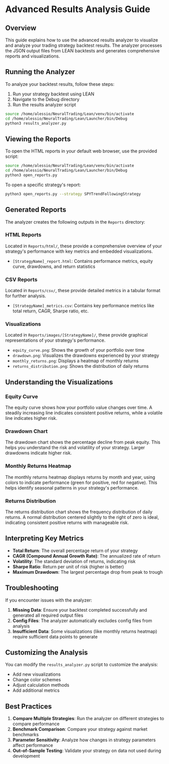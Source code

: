 # Advanced Results Analysis Guide

## Overview

This guide explains how to use the advanced results analyzer to visualize and analyze your trading strategy backtest results. The analyzer processes the JSON output files from LEAN backtests and generates comprehensive reports and visualizations.

## Running the Analyzer

To analyze your backtest results, follow these steps:

1. Run your strategy backtest using LEAN
2. Navigate to the Debug directory
3. Run the results analyzer script

```bash
source /home/alessio/NeuralTrading/Lean/venv/bin/activate
cd /home/alessio/NeuralTrading/Lean/Launcher/bin/Debug
python3 results_analyzer.py
```

## Viewing the Reports

To open the HTML reports in your default web browser, use the provided script:

```bash
source /home/alessio/NeuralTrading/Lean/venv/bin/activate
cd /home/alessio/NeuralTrading/Lean/Launcher/bin/Debug
python3 open_reports.py
```

To open a specific strategy's report:

```bash
python3 open_reports.py --strategy SPYTrendFollowingStrategy
```

## Generated Reports

The analyzer creates the following outputs in the `Reports` directory:

### HTML Reports

Located in `Reports/html/`, these provide a comprehensive overview of your strategy's performance with key metrics and embedded visualizations.

- `[StrategyName]_report.html`: Contains performance metrics, equity curve, drawdowns, and return statistics

### CSV Reports

Located in `Reports/csv/`, these provide detailed metrics in a tabular format for further analysis.

- `[StrategyName]_metrics.csv`: Contains key performance metrics like total return, CAGR, Sharpe ratio, etc.

### Visualizations

Located in `Reports/images/[StrategyName]/`, these provide graphical representations of your strategy's performance.

- `equity_curve.png`: Shows the growth of your portfolio over time
- `drawdown.png`: Visualizes the drawdowns experienced by your strategy
- `monthly_returns.png`: Displays a heatmap of monthly returns
- `returns_distribution.png`: Shows the distribution of daily returns

## Understanding the Visualizations

### Equity Curve

The equity curve shows how your portfolio value changes over time. A steadily increasing line indicates consistent positive returns, while a volatile line indicates higher risk.

### Drawdown Chart

The drawdown chart shows the percentage decline from peak equity. This helps you understand the risk and volatility of your strategy. Larger drawdowns indicate higher risk.

### Monthly Returns Heatmap

The monthly returns heatmap displays returns by month and year, using colors to indicate performance (green for positive, red for negative). This helps identify seasonal patterns in your strategy's performance.

### Returns Distribution

The returns distribution chart shows the frequency distribution of daily returns. A normal distribution centered slightly to the right of zero is ideal, indicating consistent positive returns with manageable risk.

## Interpreting Key Metrics

- **Total Return**: The overall percentage return of your strategy
- **CAGR (Compound Annual Growth Rate)**: The annualized rate of return
- **Volatility**: The standard deviation of returns, indicating risk
- **Sharpe Ratio**: Return per unit of risk (higher is better)
- **Maximum Drawdown**: The largest percentage drop from peak to trough

## Troubleshooting

If you encounter issues with the analyzer:

1. **Missing Data**: Ensure your backtest completed successfully and generated all required output files
2. **Config Files**: The analyzer automatically excludes config files from analysis
3. **Insufficient Data**: Some visualizations (like monthly returns heatmap) require sufficient data points to generate

## Customizing the Analysis

You can modify the `results_analyzer.py` script to customize the analysis:

- Add new visualizations
- Change color schemes
- Adjust calculation methods
- Add additional metrics

## Best Practices

1. **Compare Multiple Strategies**: Run the analyzer on different strategies to compare performance
2. **Benchmark Comparison**: Compare your strategy against market benchmarks
3. **Parameter Sensitivity**: Analyze how changes in strategy parameters affect performance
4. **Out-of-Sample Testing**: Validate your strategy on data not used during development